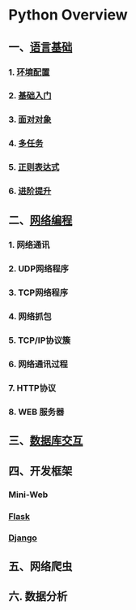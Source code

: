 # Python Overview

## 一、[语言基础](Basics/index.md)

### 1. [环境配置](Basics\环境配置\index.md)

### 2. [基础入门](Basics\基础入门\index.md)

### 3. [面对对象](Basics\面对对象\index.md)

### 4. [多任务](Basics\多任务\index.md)

### 5. [正则表达式](Basics\正则表达式\index.md)

### 6. [进阶提升](Basics\进阶提升\index.md)



## 二、[网络编程](Network\index.md)

### 1. 网络通讯

### 2. UDP网络程序

### 3. TCP网络程序

### 4. 网络抓包

### 5. TCP/IP协议簇

### 6. 网络通讯过程

### 7. HTTP协议

### 8. WEB 服务器



## 三、[数据库交互](Database\index.md)







## 四、开发框架

### Mini-Web

### [Flask](Flask/index.md)

### [Django](Django/index.md)



## 五、网络爬虫





## 六. 数据分析

